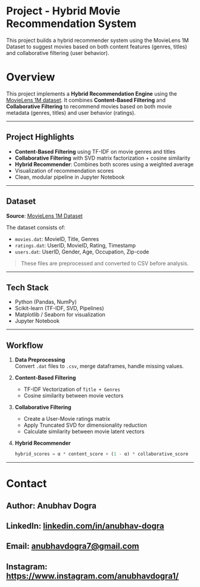 # Project - Hybrid Movie Recommendation System
This project builds a hybrid recommender system using the MovieLens 1M Dataset to suggest movies based on both content features (genres, titles) and collaborative filtering (user behavior).

# Overview

This project implements a **Hybrid Recommendation Engine** using the [MovieLens 1M dataset](https://grouplens.org/datasets/movielens/1m/). It combines **Content-Based Filtering** and **Collaborative Filtering** to recommend movies based on both movie metadata (genres, titles) and user behavior (ratings).

---

## Project Highlights

- **Content-Based Filtering** using TF-IDF on movie genres and titles
- **Collaborative Filtering** with SVD matrix factorization + cosine similarity
- **Hybrid Recommender**: Combines both scores using a weighted average
- Visualization of recommendation scores
- Clean, modular pipeline in Jupyter Notebook

---

## Dataset

**Source**: [MovieLens 1M Dataset](https://grouplens.org/datasets/movielens/1m/)

The dataset consists of:
- `movies.dat`: MovieID, Title, Genres
- `ratings.dat`: UserID, MovieID, Rating, Timestamp
- `users.dat`: UserID, Gender, Age, Occupation, Zip-code

> These files are preprocessed and converted to CSV before analysis.

---

## Tech Stack

- Python (Pandas, NumPy)
- Scikit-learn (TF-IDF, SVD, Pipelines)
- Matplotlib / Seaborn for visualization
- Jupyter Notebook

---

## Workflow

1. **Data Preprocessing**  
   Convert `.dat` files to `.csv`, merge dataframes, handle missing values.

2. **Content-Based Filtering**  
   - TF-IDF Vectorization of `Title + Genres`
   - Cosine similarity between movie vectors

3. **Collaborative Filtering**  
   - Create a User-Movie ratings matrix
   - Apply Truncated SVD for dimensionality reduction
   - Calculate similarity between movie latent vectors

4. **Hybrid Recommender**  
   ```python
   hybrid_scores = α * content_score + (1 - α) * collaborative_score

---

# Contact

## Author: Anubhav Dogra
## LinkedIn: [linkedin.com/in/anubhav-dogra ](https://www.linkedin.com/in/anubhav-dogra/)
## Email: anubhavdogra7@gmail.com
## Instagram: https://www.instagram.com/anubhavdogra1/
